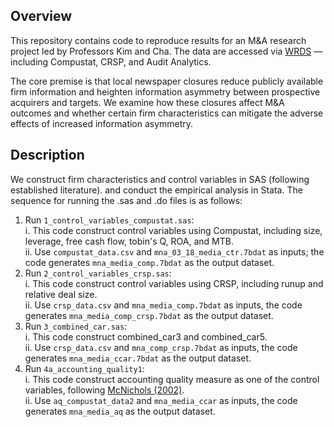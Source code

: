 ## **Overview**

This repository contains code to reproduce results for an M&A research project led by Professors Kim and Cha. The data are accessed via [WRDS](https://wrds-www.wharton.upenn.edu/) — including Compustat, CRSP, and Audit Analytics.

The core premise is that local newspaper closures reduce publicly available firm information and heighten information asymmetry between prospective acquirers and targets. We examine how these closures affect M&A outcomes and whether certain firm characteristics can mitigate the adverse effects of increased information asymmetry.

## **Description**

We construct firm characteristics and control variables in SAS (following established literature). and conduct the empirical analysis in Stata. The sequence for running the .sas and .do files is as follows:  

1. Run `1_control_variables_compustat.sas`:  
   i. This code construct control variables using Compustat, including size, leverage, free cash flow, tobin's Q, ROA, and MTB.  
  ii. Use `compustat_data.csv` and `mna_03_18_media_ctr.7bdat` as inputs; the code generates `mna_media_comp.7bdat` as the output dataset.  
2. Run `2_control_variables_crsp.sas`:  
    i. This code construct control variables using CRSP, including runup and relative deal size.   
   ii. Use `crsp_data.csv` and `mna_media_comp.7bdat` as inputs, the code generates `mna_media_comp_crsp.7bdat` as the output dataset.  
3. Run `3_combined_car.sas`:    
    i. This code construct combined_car3 and combined_car5.  
   ii. Use `crsp_data.csv` and `mna_comp_crsp.7bdat` as inputs, the code generates `mna_media_ccar.7bdat` as the output dataset.  
5. Run `4a_accounting_quality1`:  
    i. This code construct accounting quality measure as one of the control variables, following [McNichols (2002)](https://www.jstor.org/stable/pdf/3203325.pdf?casa_token=yRIMG-ENK5IAAAAA:M-9xUsX0rZAYi0y6k6NCa1VJQo-iBBQffRzBbhO-704SPhn2VBPCqUfoySqFtDiJsh3-zro8xAR7lW8PVuikkLeY7IUs1W03X0FGhLqo2f1mcv9YpXToHg).  
   ii. Use `aq_compustat_data2` and `mna_media_ccar` as inputs, the code generates `mna_media_aq` as the output dataset.  
